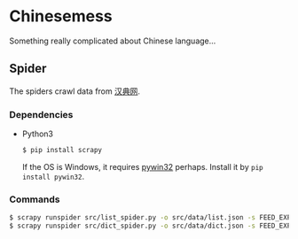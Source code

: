 # Chinesemess

Something really complicated about Chinese language...

## Spider

The spiders crawl data from [汉典网](http://www.zdic.net).

### Dependencies

* Python3

    ```bash
    $ pip install scrapy
    ```

    If the OS is Windows, it requires [pywin32](https://github.com/mhammond/pywin32) perhaps. Install it by `pip install pywin32`.

### Commands

```bash
$ scrapy runspider src/list_spider.py -o src/data/list.json -s FEED_EXPORT_ENCODING='utf-8' # Step1: fetch the list of Chinese characters
$ scrapy runspider src/dict_spider.py -o src/data/dict.json -s FEED_EXPORT_ENCODING='utf-8' # Step2: fetch the dictionary
```
